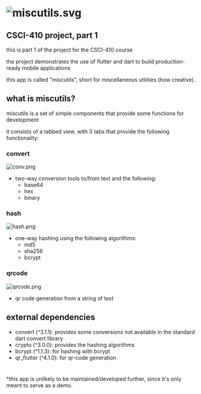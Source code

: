 # ![miscutils.svg](assets/miscutils.svg)


## CSCI-410 project, part 1

this is part 1 of the project for the CSCI-410 course

the project demonstrates the use of flutter and dart to build production-ready mobile applications

this app is called "miscutils", short for miscellaneous utilities (how creative).

## what is miscutils?

miscutils is a set of simple components that provide some functions for development

it consists of a tabbed view, with 3 tabs that provide the following functionality:

### convert
![conv.png](assets/conv.png)
- two-way conversion tools to/from text and the following:
  - base64
  - hex
  - binary
### hash
![hash.png](assets/hash.png)
- one-way hashing using the following algorithms:
  - md5
  - sha256
  - bcrypt
### qrcode
![qrcode.png](assets/qrcode.png)
- qr code generation from a string of text

## external dependencies
- convert (^3.1.1): provides some conversions not available in the standard dart convert library
- crypto (^3.0.0): provides the hashing algorithms
- bcrypt (^1.1.3): for hashing with bcrypt
- qr_flutter (^4.1.0): for qr-code generation

# 

*this app is unlikely to be maintained/developed further, since it's only meant to serve as a demo.